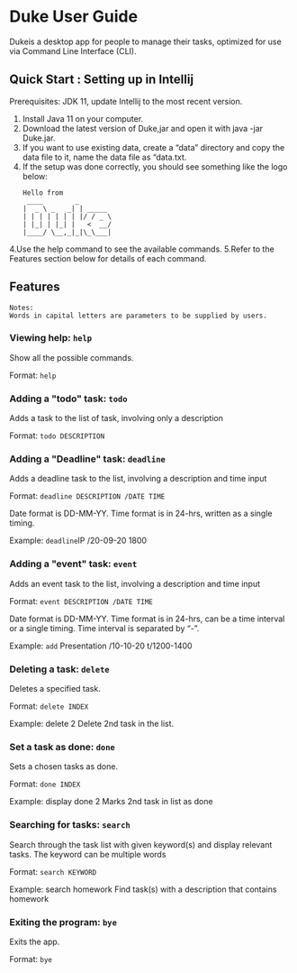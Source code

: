 # Duke User Guide

Dukeis a desktop app for people to manage their tasks, optimized for use via Command Line Interface (CLI).

## Quick Start : Setting up in Intellij

Prerequisites: JDK 11, update Intellij to the most recent version.

1. Install Java 11 on your computer.
2. Download the latest version of Duke,jar and open it with java -jar Duke.jar.
3. If you want to use existing data, create a “data” directory and copy the data file to it, name the data file as “data.txt.
4. If the setup was done correctly, you should see something like the logo below:
   ```
   Hello from
    ____        _        
   |  _ \ _   _| | _____ 
   | | | | | | | |/ / _ \
   | |_| | |_| |   <  __/
   |____/ \__,_|_|\_\___|
   ```
4.Use the help command to see the available commands.
5.Refer to the Features section below for details of each command.


## Features

````
Notes:
Words in capital letters are parameters to be supplied by users.
````


### Viewing help: `help`
Show all the possible commands.

Format: `help`


### Adding a "todo" task: `todo`
Adds a task to the list of task, involving only a description

Format: `todo DESCRIPTION` 

### Adding a "Deadline" task: `deadline` 
Adds a deadline task to the list, involving a description and time input

Format: `deadline DESCRIPTION /DATE TIME`

Date format is DD-MM-YY. 
Time format is in 24-hrs, written as a single timing. 

Example: 
`deadline`IP /20-09-20 1800

### Adding a "event" task: `event`
Adds an event task to the list, involving a description and time input

Format: `event DESCRIPTION /DATE TIME`

Date format is DD-MM-YY. 
Time format is in 24-hrs, can be a time interval or a single timing.
Time interval is separated by “-”.

Example:
`add` Presentation /10-10-20 t/1200-1400


### Deleting a task: `delete`
Deletes a specified task.

Format: `delete INDEX`

Example:
delete 2
Delete 2nd task in the list.


### Set a task as done: `done` 
Sets a chosen tasks as done.

Format: `done INDEX`

Example:
display
done 2
Marks 2nd task in list as done


### Searching for tasks: `search`
Search through the task list with given keyword(s) and display relevant tasks. The keyword can be multiple words 

Format: `search KEYWORD`

Example:
search homework
Find task(s) with a description that contains homework


### Exiting the program: `bye`
Exits the app.

Format: `bye`





